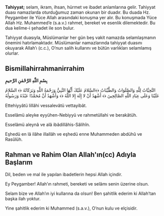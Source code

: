 [//]: # (# Bir Dua Tanıyorum: Tahiyyat Duası ve Anlamı)


**Tahiyyat;** selam, ikram, ihsan, hürmet ve ibadet anlamlarına gelir. Tahiyyat duası namazlarda oturduğumuz zaman okunan bir duadır. Bu duada Hz. Peygamber ile Yüce Allah arasındaki konuşma yer alır. Bu konuşmada Yüce Allah Hz. Muhammed’e (s.a.v.) rahmet, bereket ve esenlik dilemektedir. Bu dua kelime-i şehadet ile son bulur. 

Tahiyyat duasıyla, Müslümanlar her gün beş vakit namazda selamlaşmanın önemini hatırlamaktadır. Müslümanlar namazlarında tahiyyat duasını okuyarak Allah’ı (c.c.), O’nun salih kullarını ve bütün varlıkları selamlamış olurlar.


## **Bismillahirrahmanirrahim**
**بِسْمِ اللّٰهِ الرَّحْمٰنِ الرَّحيمِ**

التَّحِيَّاتُ لِلَّهِ وَالصَّلَوَاتُ وَالطَّيِّبَاتُ ﴿﴾السَّلامُ عَلَيْكَ أَيُّهَا النَّبِيُّ وَرَحْمَةُ اللَّهِ وَبَرَكَاتُهُ ﴿﴾ السَّلامُ عَلَيْنَا وَعَلَى عِبَادِ اللَّهِ الصَّالِحِينَ ﴿﴾ أَشْهَدُ أَنْ لا إِلَهَ إِلا اللَّهُ ﴿﴾ وَأَشْهَدُ أَنَّ مُحَمَّدًا عَبْدُهُ وَرَسُولُهُ

Ettehiyyâtü lillâhi vessalevâtü vettayibât. 

Esselâmü aleyke eyyühen-Nebiyyü ve rahmetüllahi ve berakâtüh.  

Esselâmü aleynâ ve alâ ibâdillâhis-Sâlihîn. 

Eşhedü en lâ ilâhe illallâh ve eşhedü enne Muhammeden abdühû ve Rasûlüh.


## **Rahman ve Rahim Olan Allah'ın(cc) Adıyla Başlarım**

Dil, beden ve mal ile yapılan ibadetlerin hepsi Allah içindir. 

Ey Peygamber! Allah’ın rahmeti, bereketi ve selâmı senin üzerine olsun.

Selam bize ve Allah’ın iyi kullarına da olsun! Ben şahitlik ederim ki Allah’tan başka ilah yoktur. 

Yine şahitlik ederim ki Muhammed (s.a.v.), O’nun kulu ve elçisidir.
